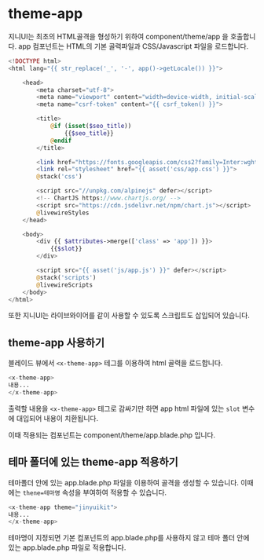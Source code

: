 # theme-app
지니UI는 최초의 HTML골격을 형성하기 위하여 component/theme/app 을 호출합니다.
app 컴포넌트는 HTML의 기본 골력파일과 CSS/Javascript 파일을 로드합니다.

```php
<!DOCTYPE html>
<html lang="{{ str_replace('_', '-', app()->getLocale()) }}">

    <head>
        <meta charset="utf-8">
        <meta name="viewport" content="width=device-width, initial-scale=1">
        <meta name="csrf-token" content="{{ csrf_token() }}">

        <title>
            @if (isset($seo_title))
                {{$seo_title}}
            @endif
        </title>

        <link href="https://fonts.googleapis.com/css2?family=Inter:wght@300;400;600&display=swap" rel="stylesheet"> 
        <link rel="stylesheet" href="{{ asset('css/app.css') }}">
        @stack('css')

        <script src="//unpkg.com/alpinejs" defer></script>
        <!-- ChartJS https://www.chartjs.org/ -->
        <script src="https://cdn.jsdelivr.net/npm/chart.js"></script>
        @livewireStyles
    </head>

    <body>
        <div {{ $attributes->merge(['class' => 'app']) }}>
            {{$slot}}
        </div>

        <script src="{{ asset('js/app.js') }}" defer></script>
        @stack('scripts')
        @livewireScripts
    </body>
</html>
```

또한 지니UI는 라이브와이어를 같이 사용할 수 있도록 스크립트도 삽입되어 있습니다.

## theme-app 사용하기
블레이드 뷰에서 `<x-theme-app>` 테그를 이용하여 html 골력을 로드합니다.

```php
<x-theme-app>
내용...
</x-theme-app>
```
출력할 내용을 `<x-theme-app>` 테그로 감싸기만 하면 app html 파일에 있는 `slot` 변수에 대입되어 
내용이 치환됩니다.

이때 적용되는 컴포넌트는 component/theme/app.blade.php 입니다.

## 테마 폴더에 있는 theme-app 적용하기
테마폴더 안에 있는 app.blade.php 파일을 이용하여 골격을 생성할 수 있습니다.
이때에는 `thene=테마명` 속성을 부여하여 적용할 수 있습니다.

```php
<x-theme-app theme="jinyuikit">
내용...
</x-theme-app>
```

테마명이 지정되면 기본 컴포넌트의 app.blade.php를 사용하지 않고 테마 폴더 안에 있는 app.blade.php 파일로 적용합니다.






